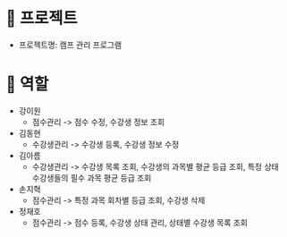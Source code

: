 # 📖 프로젝트
* 프로젝트명: 캠프 관리 프로그램
  
# 👥 역할
* 강이원
    * 점수관리 -> 점수 수정, 수강생 정보 조회
* 김동현
    * 수강생관리 -> 수강생 등록, 수강생 정보 수정
* 김아름
    * 수강생관리 -> 수강생 목록 조회, 수강생의 과목별 평균 등급 조회, 특정 상태 수강생들의 필수 과목 평균 등급 조회
* 손지혁
    * 점수관리 -> 특정 과목 회차별 등급 조회, 수강생 삭제
* 정재호
    * 점수관리 -> 점수 등록, 수강생 상태 관리, 상태별 수강생 목록 조회
